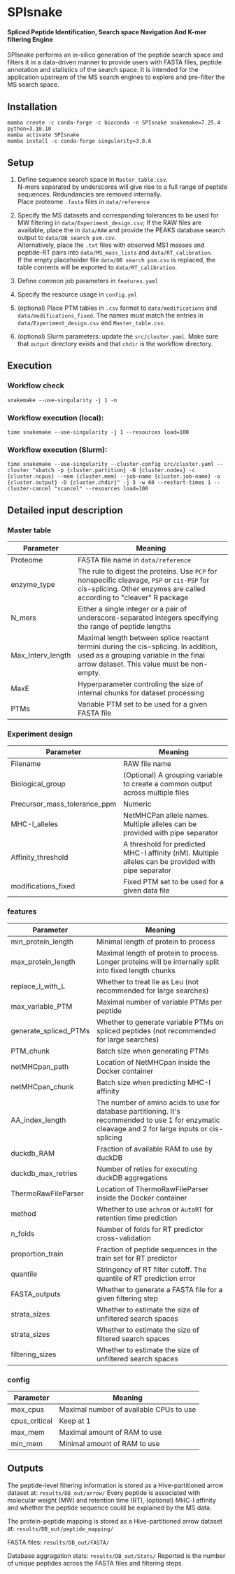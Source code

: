 # SPIsnake
#### Spliced Peptide Identification, Search space Navigation And K-mer filtering Engine
SPIsnake performs an in-silico generation of the peptide search space and filters it in a data-driven manner to provide users with FASTA files, peptide annotation and statistics of the search space. It is intended for the application upstream of the MS search engines to explore and pre-filter the MS search space.

## Installation
```
mamba create -c conda-forge -c bioconda -n SPIsnake snakemake=7.25.4 python=3.10.10
mamba activate SPIsnake
mamba install -c conda-forge singularity=3.8.6
```

## Setup
1. Define sequence search space in `Master_table.csv`.  
N-mers separated by underscores will give rise to a full range of peptide sequences. Redundancies are removed internally.  
Place proteome `.fasta` files in `data/reference`

2. Specify the MS datasets and corresponding tolerances to be used for MW filtering in `data/Experiment_design.csv`; 
If the RAW files are available, place the in `data/RAW` and provide the PEAKS database search output to `data/DB search psm.csv`.  
Alternatively, place the `.txt` files with observed MS1 masses and peptide-RT pairs into `data/MS_mass_lists` and `data/RT_calibration`.  
If the empty placeholder file `data/DB search psm.csv` is replaced, the table contents will be exported to `data/RT_calibration`.

4. Define common job parameters in `features.yaml`
5. Specify the resource usage in `config.yml`
6. (optional) Place PTM tables in `.csv` format to `data/modifications` and  `data/modifications_fixed`. The names must match the entries in `data/Experiment_design.csv` and `Master_table.csv`.
7. (optional) Slurm parameters: update the `src/cluster.yaml`. Make sure that `output` directory exists and that `chdir` is the workflow directory.

## Execution
### Workflow check
`snakemake --use-singularity -j 1 -n`

### Workflow execution (local):
```
time snakemake --use-singularity -j 1 --resources load=100
```
### Workflow execution (Slurm):
```
time snakemake --use-singularity --cluster-config src/cluster.yaml --cluster "sbatch -p {cluster.partition} -N {cluster.nodes} -c {cluster.ncpus} --mem {cluster.mem} --job-name {cluster.job-name} -o {cluster.output} -D {cluster.chdir}" -j 3 -w 60 --restart-times 1 --cluster-cancel "scancel" --resources load=100
```

## Detailed input description
### Master table
| Parameter    | Meaning    | 
| ----------- | ----------- | 
| Proteome | FASTA file name in `data/reference` | 
| enzyme_type | The rule to digest the proteins. Use `PCP` for nonspecific cleavage, `PSP` or `cis-PSP` for cis-splicing. Other enzymes are called according to "cleaver" R package | 
| N_mers | Either a single integer or a pair of underscore-separated integers specifying the range of peptide lengths | 
| Max_Interv_length | Maximal length between splice reactant termini during the cis-splicing. In addition, used as a grouping variable in the final arrow dataset. This value must be non-empty. |
| MaxE | Hyperparameter controling the size of internal chunks for dataset processing |
| PTMs | Variable PTM set to be used for a given FASTA file |

### Experiment design
| Parameter    | Meaning    | 
| ----------- | ----------- | 
| Filename | RAW file name | 
| Biological_group | (Optional) A grouping variable to create a common output across multiple files | 
| Precursor_mass_tolerance_ppm | Numeric | 
| MHC-I_alleles | NetMHCPan allele names. Multiple alleles can be provided with pipe separator | 
| Affinity_threshold | A threshold for predicted MHC-I affinity (nM). Multiple alleles can be provided with pipe separator | 
| modifications_fixed | Fixed PTM set to be used for a given data file | 

### features
| Parameter    | Meaning    | 
| ----------- | ----------- | 
| min_protein_length | Minimal length of protein to process | 
| max_protein_length | Maximal length of protein to process. Longer proteins will be internally split into fixed length chunks | 
| replace_I_with_L | Whether to treat Ile as Leu (not recommended for large searches) | 
| max_variable_PTM | Maximal number of variable PTMs per peptide | 
| generate_spliced_PTMs | Whether to generate variable PTMs on spliced peptides (not recommended for large searches) | 
| PTM_chunk | Batch size when generating PTMs | 
| netMHCpan_path | Location of NetMHCpan inside the Docker container | 
| netMHCpan_chunk | Batch size when predicting MHC-I affinity | 
| AA_index_length | The number of amino acids to use for database partitioning. It's recommended to use 1 for enzymatic cleavage and 2 for large inputs or cis-splicing | 
| duckdb_RAM | Fraction of available RAM to use by duckDB | 
| duckdb_max_retries | Number of reties for executing duckDB aggregations | 
| ThermoRawFileParser | Location of ThermoRawFileParser inside the Docker container | 
| method | Whether to use `achrom` or `AutoRT` for retention time prediction | 
| n_folds | Number of folds for RT predictor cross-validation | 
| proportion_train | Fraction of peptide sequences in the train set for RT predictor | 
| quantile | Stringency of RT filter cutoff. The quantile of RT prediction error | 
| FASTA_outputs | Whether to generate a FASTA file for a given filtering step | 
| strata_sizes | Whether to estimate the size of unfiltered search spaces | 
| strata_sizes | Whether to estimate the size of filtered search spaces | 
| filtering_sizes | Whether to estimate the size of unfiltered search spaces | 

### config
| Parameter    | Meaning    | 
| ----------- | ----------- | 
| max_cpus | Maximal number of available CPUs to use | 
| cpus_critical | Keep at 1 | 
| max_mem | Maximal amount of RAM to use  | 
| min_mem | Minimal amount of RAM to use | 

## Outputs
The peptide-level filtering information is stored as a Hive-partitioned arrow dataset at: `results/DB_out/arrow/`
Every peptide is associated with molecular weight (MW) and retention time (RT), (optional) MHC-I affinity and whether the peptide sequence could be explained by the MS data. 

The protein-peptide mapping is stored as a Hive-partitioned arrow dataset at: `results/DB_out/peptide_mapping/`

FASTA files: `results/DB_out/FASTA/`

Database aggragation stats: `results/DB_out/Stats/`
Reported is the number of unique peptides across the FASTA files and filtering steps.

